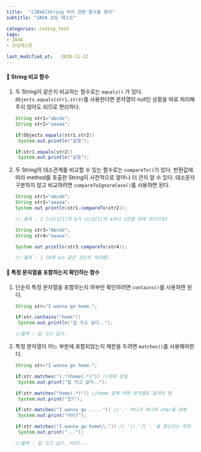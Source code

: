 ```yaml
---
title:  "[JAVA]String 처리 관련 함수들 정리"
subtitle: "JAVA 코딩 테스트"

categories: coding_test
tags:
- JAVA
- 코딩테스트

last_modified_at:   2020-11-12
---
```


#### 📝 String 비교 함수

1. 두 String이 같은지 비교하는 함수로는 `equals()` 가 있다.  `Objects.equals(str1,str2)`를 사용한다면 문자열이 null인 상황을 따로 처리해주지 않아도 되므로 편리하다.

   ```java
   String str1="abcde";
   String str2="aaaaa";

   if(Objects.equals(str1,str2))
   	System.out.println("같음");

   if(str1.equals(str2))
   	System.out.println("같음");
   ```
2. 두 String의 대소관계를 비교할 수 있는 함수로는 `compareTo()`가 있다.
   반환값에 따라 method를 호출한 String이 사전적으로 얼마나 더 큰지 알 수 있다. 대소문자 구분하지 않고 비교하려면 `compareToIgnoreCase()`를 사용하면 된다.

   ```java
   String str1="abcde";
   String str2="aaaaa";
   System.out.println(str1.compareTo(str2));

   // 출력 : 1 (str1[1]의 b가 str2[1]의 a보다 1만큼 뒤에 있으므로)

   String str3="Abcde";
   String str4="aaaaa";

   System.out.println(str3.compareTo(str4));

   // 출력 : 1 (A와 a는 같은 것으로 처리됨)
   ```

  

#### 📝 특정 문자열을 포함하는지 확인하는 함수

1. 단순히 특정 문자열을 포함하는지 여부만 확인하려면 `contains()`를 사용하면 된다.

   ```java
   String str="I wanna go home.";

   if(str.contains("home"))
   	System.out.println("집 가고 싶다..");

   //출력 : 집 가고 싶다..
   ```
2. 특정 문자열이 어느 부분에 포함되었는지 제한을 두려면 `matches()`를 사용해야한다.

   ```java
   String str="I wanna go home.";

   if(str.matches("(.*)home(.*)")) //위와 동일
   	System.out.print("집 가고 싶다..");

   if(str.matches("home(.*)")) //home 앞에 어떤 문자열도 없어야 함
   	System.out.print("집?");

   if(str.matches("I wanna go .....")) //'.' 하나가 하나의 char을 대체
   	System.out.print("어디?");

   if(str.matches("I wanna go home\\.")) // '\\.'가 '.'을 찾는다는 의미
   	System.out.print("...");

   //출력 : 집 가고 싶다..어디?...
   ```
